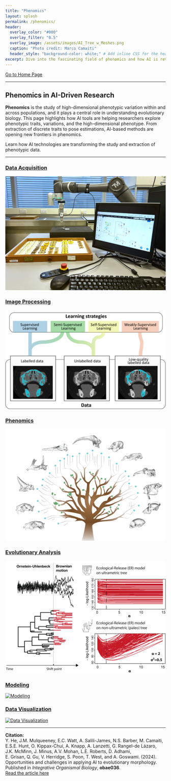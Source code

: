 ```yaml
---
title: "Phenomics"
layout: splash
permalink: /phenomics/
header:
  overlay_color: "#000"
  overlay_filter: "0.5"
  overlay_image: /assets/images/AI_Tree_w_Meshes.png
  caption: "Photo credit: Marco Camaiti"
  header_style: "background-color: white;" # Add inline CSS for the header background
excerpt: Dive into the fascinating field of phenomics and how AI is revolutionizing phenotypic research.
---
```

[Go to Home Page](/home/)

---

## Phenomics in AI-Driven Research

**Phenomics** is the study of high-dimensional phenotypic variation within and across populations, and it plays a central role in understanding evolutionary biology. This page highlights how AI tools are helping researchers explore phenotypic traits, variations, and the high-dimensional phenotype. From extraction of discrete traits to pose estimations, AI-based methods are opening new frontiers in phenomics.

Learn how AI technologies are transforming the study and extraction of phenotypic data. 

---

<div class="grid">
  <div class="grid-item">
    <a href="/data-acquisition">
      <h3>Data Acquisition</h3>
      <img src="/assets/images/Figure_6_robotic_arm.jpg" alt="Data Acquisition" />
    </a>
  </div>
  <div class="grid-item">
    <a href="/image-processing">
      <h3>Image Processing</h3>
      <img src="/assets/images/Figure_2_learning_strategy.png" alt="Image Processing" />
    </a>
  </div>
  <div class="grid-item">
    <a href="/phenomics">
      <h3>Phenomics</h3>
      <img src="/assets/images/AI_Tree_w_Meshes.png" alt="Phenomics" />
    </a>
  </div>
  <div class="grid-item">
    <a href="/evolutionary-analysis">
      <h3>Evolutionary Analysis</h3>
      <img src="/assets/images/Evolutionary_Analysis.png" alt="Evolutionary Analysis" />
    </a>
  </div>
  <div class="grid-item">
    <a href="/modeling">
      <h3>Modeling</h3>
      <img src="/assets/images/modeling_image.png" alt="Modeling" />
    </a>
  </div>
  <div class="grid-item">
    <a href="/data-visualization">
      <h3>Data Visualization</h3>
      <img src="/assets/images/visualization_image.png" alt="Data Visualization" />
    </a>
  </div>
</div>

---

**Citation:**  
Y. He, J.M. Mulqueeney, E.C. Watt, A. Salili-James, N.S. Barber, M. Camaiti,  
E.S.E. Hunt, O. Kippax-Chui, A. Knapp, A. Lanzetti, G. Rangel-de Lázaro,  
J.K. McMinn, J. Minus, A.V. Mohan, L.E. Roberts, D. Adhami,  
E. Grisan, Q. Gu, V. Herridge, S. Poon, T. West, and A. Goswami. (2024).  
Opportunities and challenges in applying AI to evolutionary morphology.  
Published in _Integrative Organismal Biology_, **obae036**.  
[Read the article here](https://academic.oup.com/iob/article/6/1/obae036/7769702)

